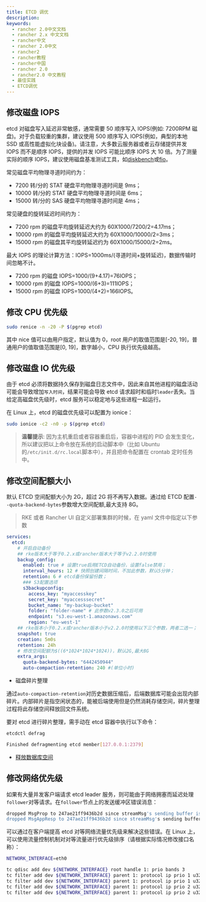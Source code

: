```yaml
---
title: ETCD 调优
description:
keywords:
  - rancher 2.0中文文档
  - rancher 2.x 中文文档
  - rancher中文
  - rancher 2.0中文
  - rancher2
  - rancher教程
  - rancher中国
  - rancher 2.0
  - rancher2.0 中文教程
  - 最佳实践
  - ETCD调优
---
```


## 修改磁盘 IOPS

etcd 对磁盘写入延迟非常敏感，通常需要 50 顺序写入 IOPS(例如: 7200RPM 磁盘)。对于负载较重的集群，建议使用 500 顺序写入 IOPS(例如，典型的本地 SSD 或高性能虚拟化块设备)。请注意，大多数云服务器或者云存储提供并发 IOPS 而不是顺序 IOPS，提供的并发 IOPS 可能比顺序 IOPS 大 10 倍。为了测量实际的顺序 IOPS，建议使用磁盘基准测试工具，如[diskbench](https://github.com/ongardie/diskbenchmark)或[fio](https://github.com/axboe/fio)。

常见磁盘平均物理寻道时间约为：

- 7200 转/分的 STAT 硬盘平均物理寻道时间是 9ms；
- 10000 转/分的 STAT 硬盘平均物理寻道时间是 6ms；
- 15000 转/分的 SAS 硬盘平均物理寻道时间是 4ms；

常见硬盘的旋转延迟时间约为：

- 7200 rpm 的磁盘平均旋转延迟大约为 60X1000/7200/2=4.17ms；
- 10000 rpm 的磁盘平均旋转延迟大约为 60X1000/10000/2=3ms；
- 15000 rpm 的磁盘其平均旋转延迟约为 60X1000/15000/2=2ms。

最大 IOPS 的理论计算方法：IOPS=1000ms/(寻道时间+旋转延迟)，数据传输时间忽略不计。

- 7200 rpm 的磁盘 IOPS=1000/(9+4.17)=76IOPS；
- 10000 rpm 的磁盘 IOPS=1000/(6+3)=111IOPS；
- 15000 rpm 的磁盘 IOPS=1000/(4+2)=166IOPS。

## 修改 CPU 优先级

```bash
sudo renice -n -20 -P $(pgrep etcd)
```

其中 nice 值可以由用户指定，默认值为 0，root 用户的取值范围是[-20, 19]，普通用户的值取值范围是[0, 19]，数字越小，CPU 执行优先级越高。

## 修改磁盘 IO 优先级

由于 etcd 必须将数据持久保存到磁盘日志文件中，因此来自其他进程的磁盘活动可能会导致增加`写入时间`，结果可能会导致 etcd 请求超时和临时`leader`丢失。当给定高磁盘优先级时，etcd 服务可以稳定地与这些进程一起运行。

在 Linux 上，etcd 的磁盘优先级可以配置为 ionice：

```bash
sudo ionice -c2 -n0 -p $(pgrep etcd)
```

> **温馨提示**: 因为主机重启或者容器重启后，容器中进程的 PID 会发生变化，所以建议把以上命令放在系统的启动脚本中（比如 Ubuntu 的`/etc/init.d/rc.local`脚本中），并且把命令配置在 crontab 定时任务中。

## 修改空间配额大小

默认 ETCD 空间配额大小为 2G，超过 2G 将不再写入数据。通过给 ETCD 配置`--quota-backend-bytes`参数增大空间配额,最大支持 8G。

> RKE 或者 Rancher UI 自定义部署集群的时候，在 yaml 文件中指定以下参数

```yaml
services:
  etcd:
    # 开启自动备份
    ## rke版本大于等于0.2.x或rancher版本大于等于v2.2.0时使用
    backup_config:
      enabled: true # 设置true启用ETCD自动备份，设置false禁用；
      interval_hours: 12 # 快照创建间隔时间，不加此参数，默认5分钟；
      retention: 6 # etcd备份保留份数；
      ### S3配置选项
      s3backupconfig:
        access_key: "myaccesskey"
        secret_key: "myaccesssecret"
        bucket_name: "my-backup-bucket"
        folder: "folder-name" # 此参数v2.3.0之后可用
        endpoint: "s3.eu-west-1.amazonaws.com"
        region: "eu-west-1"
    ## rke版本小于0.2.x或rancher版本小于v2.2.0时使用以下三个参数，两者二选一；
    snapshot: true
    creation: 5m0s
    retention: 24h
    # 修改空间配额为$((6*1024*1024*1024))，默认2G,最大8G
    extra_args:
      quota-backend-bytes: "6442450944"
      auto-compaction-retention: 240 #(单位小时)
```

- 磁盘碎片整理

通过`auto-compaction-retention`对历史数据压缩后，后端数据库可能会出现内部碎片。内部碎片是指空闲状态的，能被后端使用但是仍然消耗存储空间，碎片整理过程将此存储空间释放回文件系统。

要对 etcd 进行碎片整理，需手动在 etcd 容器中执行以下命令：

```bash
etcdctl defrag

Finished defragmenting etcd member[127.0.0.1:2379]
```

- [释放数据库空间](/docs/cluster-admin/etcd-compact/_index)

## 修改网络优先级

如果有大量并发客户端请求 etcd leader 服务，则可能由于网络拥塞而延迟处理`follower`对等请求。在`follower`节点上的发送缓冲区错误消息：

```bash
dropped MsgProp to 247ae21ff9436b2d since streamMsg's sending buffer is full
dropped MsgAppResp to 247ae21ff9436b2d since streamMsg's sending buffer is full
```

可以通过在客户端提高 etcd 对等网络流量优先级来解决这些错误。在 Linux 上，可以使用流量控制机制对对等流量进行优先级排序（请根据实际情况修改接口名称）：

```bash
NETWORK_INTERFACE=eth0

tc qdisc add dev ${NETWORK_INTERFACE} root handle 1: prio bands 3
tc filter add dev ${NETWORK_INTERFACE} parent 1: protocol ip prio 1 u32 match ip sport 2380 0xffff flowid 1:1
tc filter add dev ${NETWORK_INTERFACE} parent 1: protocol ip prio 1 u32 match ip dport 2380 0xffff flowid 1:1
tc filter add dev ${NETWORK_INTERFACE} parent 1: protocol ip prio 2 u32 match ip sport 2739 0xffff flowid 1:1
tc filter add dev ${NETWORK_INTERFACE} parent 1: protocol ip prio 2 u32 match ip dport 2739 0xffff flowid 1:1
```
